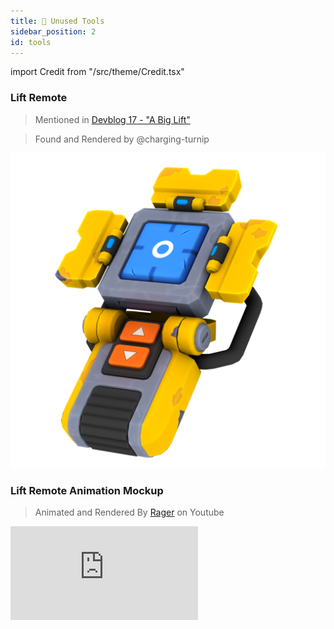 ```yaml
---
title: 🔨 Unused Tools
sidebar_position: 2
id: tools
---
```


import Credit from "/src/theme/Credit.tsx"

### Lift Remote
> Mentioned in [Devblog 17 - "A Big Lift"](/news/devblog-17#a-big-lift)

> Found and Rendered by @charging-turnip

![](./liftremote.png)

### Lift Remote Animation Mockup
> Animated and Rendered By [Rager](https://youtube.com/channel/UCqWxNkrT4EmoL7O1pY2w3xw) on Youtube

<iframe 
  src="https://www.youtube.com/embed/2BlEAF-f6j0" 
  style={{ aspectRatio: '16/9', width: '100%' }} 
  frameBorder="0" 
  allow="accelerometer; autoplay; clipboard-write; encrypted-media; gyroscope; picture-in-picture" 
  allowFullScreen 
/>

### Garden Shovel
> Found by @charging-turnip, Images by @rockstar-modder

![](./garden-shovel-hand.png)
![](./garden-shovel-color.png)

### Spline Camera Showcase
> Video by @red-gal

:::caution Notice
This tool was removed in 0.6.0 but may return in a future update as mentioned in [Devblog 23 - "Cinematic Tool"](/news/devblog-23#cinematic-tool).
:::

:::tip Usage Instructions
> Obtained by using the `/camera` command in survival mode when `g_survivalDev` is `true`. 

|Action|Keybind|Default Keybind Key|
|-|-|-|
|Place Spline Path Node| `Rotate`|`Q`|
|Play Spline Path|`Remove / Secondary`|`Right Click`|
|Remove Spline Path|Hold `Build / Primary`|`Left Click`|
|Save/Load Spline Path to/from Disk|`Reload`|`R`|
:::

:::caution
To load a spline path from disk you must move or remove the current spline path on disk first **or else you will permanently overwrite the spline path on disk with the currently loaded spline path.**
:::

<video
  src="/videos/spline-camera-showcase.mp4"
  controls
  style={{ width: '100%' }}
/>